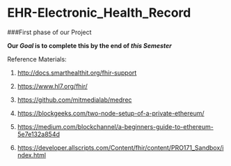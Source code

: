 # EHR-Electronic_Health_Record

###First phase of our Project

**Our _Goal_ is to complete this by the end of _this Semester_**

Reference Materials:

1. http://docs.smarthealthit.org/fhir-support

2. https://www.hl7.org/fhir/

3. https://github.com/mitmedialab/medrec

4. https://blockgeeks.com/two-node-setup-of-a-private-ethereum/

5. https://medium.com/blockchannel/a-beginners-guide-to-ethereum-5e7e132a854d  

6. https://developer.allscripts.com/Content/fhir/content/PRO171_Sandbox/index.html
